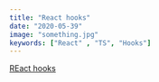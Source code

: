 ```yaml
---
title: "React hooks"
date: "2020-05-39"
image: "something.jpg"
keywords: ["React" , "TS", "Hooks"]
---
```


<a href="https://marcell-react-hooks.netlify.app/" target="_blank">
  REact hooks
</a>
